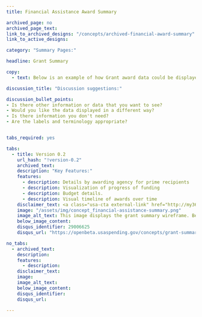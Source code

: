 ```yaml
---
title: Financial Assistance Award Summary

archived_page: no
archived_page_text:
link_to_archived_designs: "/concepts/archived-financial-award-summary"
link_to_active_designs:

category: "Summary Pages:"

headline: Grant Summary

copy:
  - text: Below is an example of how Grant award data could be displayed. Please take a look and give us your feedback in the discussion section at the bottom of each tab.

discussion_title: "Discussion suggestions:"

discussion_bullet_points:
- Is there other information or data that you want to see?
- Would you like the data displayed in a different way?
- Is there information you don't need?
- Are the labels and terminology appropriate?


tabs_required: yes

tabs:
  - title: Version 0.2
    url_hash: "!version-0.2"
    archived_text:
    description: "Key Features:"
    features:
      - description: Details by awarding agency for prime recipients
      - description: Visualization of progress of funding
      - description: Budget details.
      - description: Visual timeline of awards over time
    disclaimer_text: <a class="usa-cta external-link" href="http://my36m8.axshare.com/#g=1&p=financial_assistance_award_summary_v2&c=1">View an interactive version of the below image</a>
    image: "/assets/img/concept_financial-assistance-summary.png"
    image_alt_text: This image displays the grant summary wireframe. Below the awarding agency and recipient information is a bar graph  displaying total award amounts for the prime recipient and the sub-awards. Below that display is a graph showing the progress of the funding over time, with tabs to toggle to sub-award data and the budget details.
    below_image_content:
    disqus_identifier: 29006625
    disqus_url: "https://openbeta.usaspending.gov/concepts/grant-summary#!version-0.2"

no_tabs:
  - archived_text:
    description:
    features:
      - description:
    disclaimer_text:
    image:
    image_alt_text:
    below_image_content:
    disqus_identifier:
    disqus_url:

---
```

